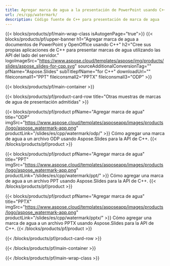 ```yaml
---
title: Agregar marca de agua a la presentación de PowerPoint usando C++
url: /es/cpp/watermark/
description: Código fuente de C++ para presentación de marca de agua
---
```


{{< blocks/products/pf/main-wrap-class isAutogenPage="true">}}
{{< blocks/products/pf/upper-banner h1="Agregar marca de agua a documentos de PowerPoint y OpenOffice usando C++" h2="Cree sus propias aplicaciones de C++ para presentar marcas de agua utilizando las API del lado del servidor." logoImageSrc="https://www.aspose.cloud/templates/aspose/img/products/slides/aspose_slides-for-cpp.svg" sourceAdditionalConversionTag="" pfName="Aspose.Slides" subTitlepfName="for C++" downloadUrl="" fileiconsmall1="PPT" fileiconsmall2="PPTX" fileiconsmall3="ODP" >}}

{{< blocks/products/pf/main-container >}}

{{< blocks/products/pf/product-card-row title="Otras muestras de marcas de agua de presentación admitidas" >}}

{{< blocks/products/pf/product pfName="Agregar marca de agua" title="ODP" imgSrc="https://www.aspose.cloud/templates/asposeapp/images/products/logo/aspose_watermark-app.png" productLink="/slides/es/cpp/watermark/odp/" >}}
Cómo agregar una marca de agua a un archivo ODP usando Aspose.Slides para la API de C++.
{{< /blocks/products/pf/product >}}

{{< blocks/products/pf/product pfName="Agregar marca de agua" title="PPT" imgSrc="https://www.aspose.cloud/templates/asposeapp/images/products/logo/aspose_watermark-app.png" productLink="/slides/es/cpp/watermark/ppt/" >}}
Cómo agregar una marca de agua a un archivo PPT usando Aspose.Slides para la API de C++.
{{< /blocks/products/pf/product >}}

{{< blocks/products/pf/product pfName="Agregar marca de agua" title="PPTX" imgSrc="https://www.aspose.cloud/templates/asposeapp/images/products/logo/aspose_watermark-app.png" productLink="/slides/es/cpp/watermark/pptx/" >}}
Cómo agregar una marca de agua a un archivo PPTX usando Aspose.Slides para la API de C++.
{{< /blocks/products/pf/product >}}



{{< /blocks/products/pf/product-card-row >}}

{{< /blocks/products/pf/main-container >}}
    
{{< /blocks/products/pf/main-wrap-class >}}